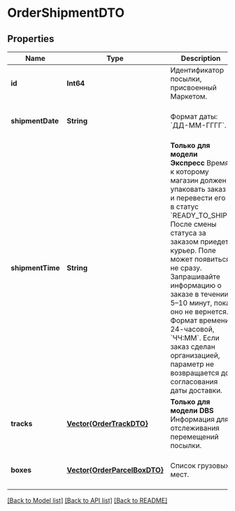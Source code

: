 # OrderShipmentDTO


## Properties
Name | Type | Description | Notes
------------ | ------------- | ------------- | -------------
**id** | **Int64** | Идентификатор посылки, присвоенный Маркетом. | [optional] [default to nothing]
**shipmentDate** | **String** | Формат даты: &#x60;ДД-ММ-ГГГГ&#x60;.  | [optional] [default to nothing]
**shipmentTime** | **String** | **Только для модели Экспресс**  Время, к которому магазин должен упаковать заказ и перевести его в статус &#x60;READY_TO_SHIP&#x60;. После смены статуса за заказом приедет курьер.  Поле может появиться не сразу. Запрашивайте информацию о заказе в течении 5–10 минут, пока оно не вернется.  Формат времени: 24-часовой, &#x60;ЧЧ:ММ&#x60;.  Если заказ сделан организацией, параметр не возвращается до согласования даты доставки.  | [optional] [default to nothing]
**tracks** | [**Vector{OrderTrackDTO}**](OrderTrackDTO.md) | **Только для модели DBS**  Информация для отслеживания перемещений посылки.  | [optional] [default to nothing]
**boxes** | [**Vector{OrderParcelBoxDTO}**](OrderParcelBoxDTO.md) | Список грузовых мест. | [optional] [default to nothing]


[[Back to Model list]](../README.md#models) [[Back to API list]](../README.md#api-endpoints) [[Back to README]](../README.md)


